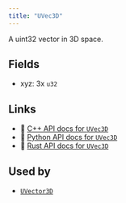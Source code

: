 ```yaml
---
title: "UVec3D"
---
```


A uint32 vector in 3D space.

## Fields

* xyz: 3x `u32`

## Links
 * 🌊 [C++ API docs for `UVec3D`](https://ref.rerun.io/docs/cpp/stable/structrerun_1_1datatypes_1_1UVec3D.html)
 * 🐍 [Python API docs for `UVec3D`](https://ref.rerun.io/docs/python/stable/common/datatypes#rerun.datatypes.UVec3D)
 * 🦀 [Rust API docs for `UVec3D`](https://docs.rs/rerun/latest/rerun/datatypes/struct.UVec3D.html)


## Used by

* [`UVector3D`](../components/uvector3d.md)
